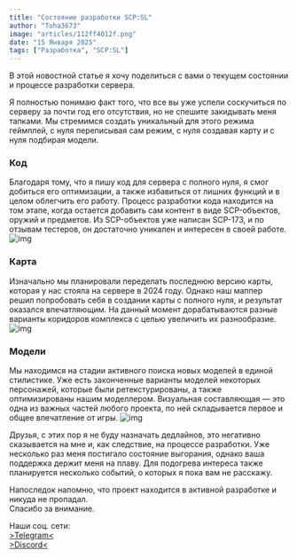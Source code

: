 ```yaml
---
title: "Состояние разработки SCP:SL"  
author: "Toha3673"  
image: "articles/112ff4012f.png"  
date: "15 Января 2025"  
tags: ["Разработка", "SCP:SL"]  
---
```


В этой новостной статье я хочу поделиться с вами о текущем состоянии и процессе разработки сервера.

Я полностью понимаю факт того, что все вы уже успели соскучиться по серверу за почти год его отсутствия, но не спешите закидывать меня тапками.
Мы стремимся создать уникальный для этого режима геймплей, с нуля переписывая сам режим, с нуля создавая карту и с нуля подбирая модели.

### Код
Благодаря тому, что я пишу код для сервера с полного нуля, я смог добиться его оптимизации, а также избавиться от лишних функций и в целом облегчить его работу.
Процесс разработки кода находится на том этапе, когда остается добавить сам контент в виде SCP-объектов, оружий и предметов.
Из SCP-объектов уже написан SCP-173, и по отзывам тестеров, он достаточно уникален и интересен в своей работе.
![img](/articles/scpsl-stateofdev-15-01-2025/code.png)

### Карта
Изначально мы планировали переделать последнюю версию карты, которая у нас стояла на сервере в 2024 году.
Однако наш маппер решил попробовать себя в создании карты с полного нуля, и результат оказался впечатляющим.
На данный момент дорабатываются разные варианты коридоров комплекса с целью увеличить их разнообразие.
![img](/articles/scpsl-stateofdev-15-01-2025/map.png)

### Модели
Мы находимся на стадии активного поиска новых моделей в единой стилистике.
Уже есть законченные варианты моделей некоторых персонажей, которые были ретекстурированы, а также оптимизированы нашим моделлером.
Визуальная составляющая — это одна из важных частей любого проекта, по ней складывается первое и общее впечатление от игры.
![img](/articles/scpsl-stateofdev-15-01-2025/models.png)

Друзья, с этих пор я не буду назначать дедлайнов, это негативно сказывается на мне и, как следствие, на процессе разработки.
Уже несколько раз меня постигало состояние выгорания, однако ваша поддержка держит меня на плаву.
Для подогрева интереса также планируется несколько событий, о которых я пока вам не расскажу.

Напоследок напомню, что проект находится в активной разработке и никуда не пропадал.  
Спасибо за внимание.


Наши соц. сети:  
[>Telegram<](https://t.me/rg_play_tg)  
[>Discord<](https://discord.gg/WSfebNnxP5)
